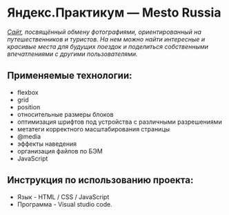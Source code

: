 # Яндекс.Практикум — Mesto Russia

*[Сайт](https://nikolaios.github.io/mesto/), посвящённый обмену фотографиями, ориентированный на путешественников и туристов. На нем можно найти интересные и красивые места для будущих поездок и поделиться собственными впечатлениями с другими пользователями.*

## Применяемые технологии:

- flexbox
- grid
- position
- относительные размеры блоков
- оптимизация шрифтов под устройства с различными разрешениями
- метатеги корректного масштабирования страницы
- @media
- эффекты наведения
- организация файлов по БЭМ
- JavaScript

## Инструкция по использованию проекта:

- Язык - HTML / CSS / JavaScript
- Программа - Visual studio code.
